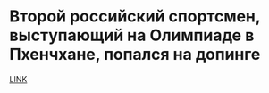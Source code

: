 # Второй российский спортсмен, выступающий на Олимпиаде в Пхенчхане, попался на допинге



[LINK](https://varlamov.ru/2796645.html)